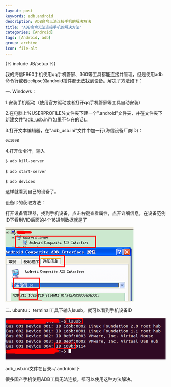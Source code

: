 ```yaml
---
layout: post
keywords: adb,android
description: ADB命令无法连接手机的解决方法
title: "ADB命令无法连接手机的解决方法"
categories: [Android]
tags: [Android, adb]
group: archive
icon: file-alt
---
```

{% include JB/setup %}

我的海信E860手机使用qq手机管家、360等工具都能连接并管理，但是使用adb命令行或者eclipse的android插件都无法找到设备。解决了方法如下：

一. Windows：

1.安装手机驱动（使用官方驱动或者打开qq手机管家等工具自动安装）

2.在电脑上%USERPROFILE%文件夹下建一个".android"文件夹，并在文件夹下新建文件"adb_usb.ini"(如果不存在的话)。

3.打开文本编辑器，在"adb_usb.ini"文件中加一行(海信设备厂商ID)：

	0x109B

4.打开命令行，输入

	$ adb kill-server

	$ adb start-server

	$ adb devices

这样就看到自己的设备了。

设备ID的获取方法：

打开设备管理器，找到手机设备，点击右键查看属性，点开详细信息，在设备范例ID下看到VID后面的4个16进制数据就是了

![图片](/image/2013-08-05/win.png)

二. ubuntu：
terminal工具下输入lsusb，就可以看到手机设备ID

![图片](/image/2013-08-05/ubu.png)

adb_usb.ini文件在目录~/.andrdoid下

很多国产手机使用ADB工具无法连接，都可以使用这种方法解决。

